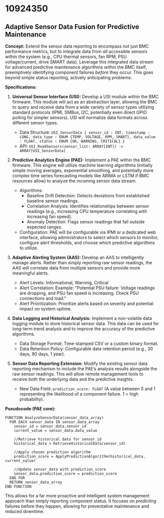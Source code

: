 # 10924350

## Adaptive Sensor Data Fusion for Predictive Maintenance

**Concept:** Extend the sensor data reporting to encompass not just BMC performance metrics, but to integrate data from *all* accessible sensors within the system (e.g., CPU thermal sensors, fan RPM, PSU voltage/current, drive SMART data). Leverage this integrated data stream for advanced predictive maintenance algorithms *within* the BMC itself, preemptively identifying component failures *before* they occur.  This goes beyond simple status reporting, actively anticipating problems.

**Specifications:**

1.  **Universal Sensor Interface (USI):** Develop a USI module within the BMC firmware. This module will act as an abstraction layer, allowing the BMC to query and receive data from a wide variety of sensor types utilizing standard protocols (IPMI, SMBus, I2C, potentially even direct GPIO polling for simpler sensors).  USI will normalize data formats across different sensor types.

    *   Data Structure:  `USI_SensorData { sensor_id : INT, timestamp : LONG, data_type : ENUM {TEMP, VOLTAGE, RPM, SMART}, data_value : FLOAT, status : ENUM {OK, WARNING, CRITICAL} }`
    *   API: `USI_ReadSensors(sensor_list: ARRAY[INT]) -> ARRAY[USI_SensorData]`
2.  **Predictive Analytics Engine (PAE):**  Implement a PAE within the BMC firmware.  This engine will utilize machine learning algorithms (initially simple moving averages, exponential smoothing, and potentially more complex time series forecasting models like ARIMA or LSTM if BMC resources allow) to analyze the incoming sensor data stream.

    *   Algorithms:
        *   Baseline Drift Detection: Detects deviations from established baseline sensor readings.
        *   Correlation Analysis: Identifies relationships between sensor readings (e.g., increasing CPU temperature correlating with increasing fan speed).
        *   Anomaly Detection: Flags sensor readings that fall outside expected ranges.
    *   Configuration: PAE will be configurable via IPMI or a dedicated web interface, allowing administrators to select which sensors to monitor, configure alert thresholds, and choose which predictive algorithms to utilize.
3.  **Adaptive Alerting System (AAS):**  Develop an AAS to intelligently manage alerts. Rather than simply reporting raw sensor readings, the AAS will correlate data from multiple sensors and provide more meaningful alerts.

    *   Alert Levels:  Informational, Warning, Critical
    *   Alert Correlation:  Example: "Potential PSU failure: Voltage readings are dropping, and PSU fan speed is increasing. Check PSU connections and load."
    *   Alert Prioritization:  Prioritize alerts based on severity and potential impact on system uptime.
4.  **Data Logging and Historical Analysis:** Implement a non-volatile data logging module to store historical sensor data. This data can be used for long-term trend analysis and to improve the accuracy of the predictive algorithms.

    *   Data Storage Format: Time-stamped CSV or a custom binary format.
    *   Data Retention Policy: Configurable data retention period (e.g., 30 days, 90 days, 1 year).
5. **Sensor Data Reporting Extension:** Modify the existing sensor data reporting mechanism to include the PAE’s analysis results alongside the raw sensor readings. This will allow remote management tools to receive both the underlying data and the predictive insights.

    *   New Data Field: `prediction_score: FLOAT` (A value between 0 and 1 representing the likelihood of a component failure. 1 = high probability).



**Pseudocode (PAE core):**

```pseudocode
FUNCTION AnalyzeSensorData(sensor_data_array)
  FOR EACH sensor_data IN sensor_data_array
    sensor_id = sensor_data.sensor_id
    current_value = sensor_data.data_value

    //Retrieve historical data for sensor_id
    historical_data = RetrieveHistoricalData(sensor_id)

    //Apply chosen prediction algorithm
    prediction_score = ApplyPredictionAlgorithm(historical_data, current_value)

    //Update sensor_data with prediction_score
    sensor_data.prediction_score = prediction_score
  END FOR
  RETURN sensor_data_array
END FUNCTION
```

This allows for a far more proactive and intelligent system management approach than simply reporting component status. It focuses on *predicting* failures before they happen, allowing for preventative maintenance and reduced downtime.